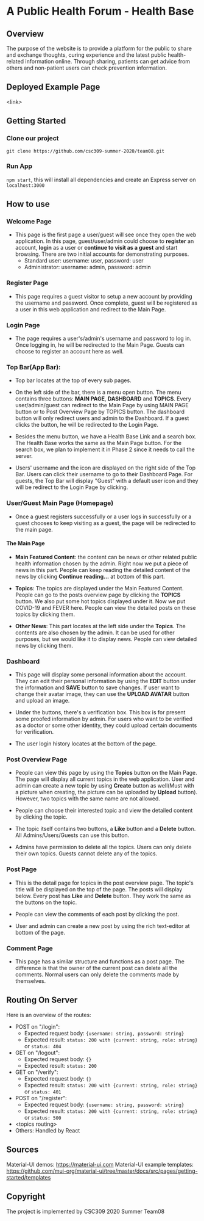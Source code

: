 # A Public Health Forum - Health Base

## Overview
The purpose of the website is to provide a platform for the public to share and exchange thoughts, curing experience and the latest public health-related information online. Through sharing, patients can get advice from others and non-patient users can check prevention information.

## Deployed Example Page
\<link\>

## Getting Started
### Clone our project

`git clone https://github.com/csc309-summer-2020/team08.git`

### Run App

`npm start`, this will install all dependencies and create an Express server on `localhost:3000`

## How to use
### Welcome Page
+ This page is the first page a user/guest will see once they open the web application. In this page, guest/user/admin could choose to **register** an account, **login** as a user or **continue to visit as a guest** and start browsing. There are two initial accounts for demonstrating purposes. 
  + Standard user: username: user, password: user
  + Administrator: username: admin, password: admin

### Register Page
+ This page requires a guest visitor to setup a new account by providing the username and password. Once complete, guest will be registered as a user in this web application and redirect to the Main Page.

### Login Page
+ The page requires a user's/admin's username and password to log in. Once logging in, he will be redirected to the Main Page. Guests can choose to register an account here as well.

### Top Bar(App Bar): 
+ Top bar locates at the top of every sub pages.

+ On the left side of the bar, there is a menu open button. The menu contains three buttons: **MAIN PAGE**, **DASHBOARD** and **TOPICS**. Every user/admin/guest can redirect to the Main Page by using MAIN PAGE button or to Post Overview Page by TOPICS button. The dashboard button will only redirect users and admin to the Dashboard. If a guest clicks the button, he will be redirected to the Login Page. 

+ Besides the menu button, we have a Health Base Link and a search box. The Health Base works the same as the Main Page button. For the search box, we plan to implement it in Phase 2 since it needs to call the server.

+ Users' username and the icon are displayed on the right side of the Top Bar. Users can click their username to go to their Dashboard Page. For guests, the Top Bar will display "Guest" with a default user icon and they will be redirect to the Login Page by clicking.

### User/Guest Main Page (Homepage)
+ Once a guest registers successfully or a user logs in successfully or a guest chooses to keep visiting as a guest, the page will be redirected to the main page.

#### The Main Page

+ **Main Featured Content**: the content can be news or other related public health information chosen by the admin. Right now we put a piece of news in this part. People can keep reading the detailed content of the news by clicking **Continue reading...** at bottom of this part.

+ **Topics**: The topics are displayed under the Main Featured Content. People can go to the posts overview page by clicking the **TOPICS** button. We also put some hot topics displayed under it. Now we put COVID-19 and FEVER here. People can view the detailed posts on these topics by clicking them.

+ **Other News**: This part locates at the left side under the **Topics**. The contents are also chosen by the admin. It can be used for other purposes, but we would like it to display news. People can view detailed news by clicking them.


### Dashboard
+ This page will display some personal information about the account. They can edit their personal information by using the **EDIT** button under the information and **SAVE** button to save changes. If user want to change their avatar image, they can use the **UPLOAD AVATAR** button and upload an image. 
+ Under the buttons, there's a verification box. This box is for present some proofed information by admin. For users who want to be verified as a doctor or some other identity, they could upload certain documents for verification. 

+ The user login history locates at the bottom of the page. 

### Post Overview Page
+ People can view this page by using the **Topics** button on the Main Page. The page will display all current topics in the web application. User and admin can create a new topic by using **Create** button as well(Must with a picture when creating, the picture can be uploaded by **Upload** button). However, two topics with the same name are not allowed.

+ People can choose their interested topic and view the detailed content by clicking the topic.

+ The topic itself contains two buttons, a **Like** button and a **Delete** button. All Admins/Users/Guests can use this button.

+ Admins have permission to delete all the topics. Users can only delete their own topics. Guests cannot delete any of the topics.  

### Post Page
+ This is the detail page for topics in the post overview page. The topic's title will be displayed on the top of the page. The posts will display below. Every post has **Like** and **Delete** button. They work the same as the buttons on the topic.

+ People can view the comments of each post by clicking the post.

+ User and admin can create a new post by using the rich text-editor at bottom of the page.

### Comment Page
+ This page has a similar structure and functions as a post page. The difference is that the owner of the current post can delete all the comments. Normal users can only delete the comments made by themselves.

## Routing On Server

Here is an overview of the routes:
+ POST on "/login": 
  + Expected request body: `{username: string, password: string}`
  + Expected result: `status: 200 with {current: string, role: string}` or `status: 404`
+ GET on "/logout":
  + Expected request body: `{}`
  + Expected result: `status: 200`
+ GET on "/verify":
  + Expected request body: `{}`
  + Expected result: `status: 200 with {current: string, role: string}` or `status: 401`
+ POST on "/register":
  + Expected request body: `{username: string, password: string}`
  + Expected result: `status: 200 with {current: string, role: string}` or `status: 500`
+ \<topics routing\>
+ Others: Handled by React


## Sources
Material-UI demos:
https://material-ui.com
Material-UI example templates:
https://github.com/mui-org/material-ui/tree/master/docs/src/pages/getting-started/templates

## Copyright
The project is implemented by CSC309 2020 Summer Team08
